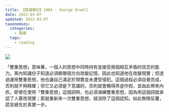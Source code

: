 ```yaml
---
title: 【閱讀筆記】1984 - George Orwell
date: 2022-03-07
updated: 2022-03-07
taxonomies:
  categories: 
    - 閱讀
  tags: 
    - reading
---
```


![](https://lh3.googleusercontent.com/pw/AM-JKLX8PgIy07wwNLqF06fynWp5pspNPuLkn1Uyw3VpGUZA4DGh8YdAqWwj2wNatBdOzi77om_O_-9LVBl_C-T3zCjd6qCBQ03yHiPr3T2LBvyiHFcOczumj43vhvWHWRLv-isE8TK3FNKPhVPUfMF2C4tdXQ=s1080-no?authuser=0)

<!-- more -->

「雙重思想」意味著，一個人的思想中同時持有並接受兩個相互矛盾的信念的能力。黨內知識份子知道必須朝哪個方向改變記憶，因此也知道他在改變現實；但透過運用雙重思想，他也讓自己滿足於現實並未遭受侵犯。這個過程必須自覺完成，否則就不夠精確；但它又必須是下意識的，否則就會顯得弄虛作假，並由此帶來內疚。即使在使用「雙重思想」這個詞時，也必須演練雙重思想，因為用這個詞就承認了人篡改現實；那就重新來一次雙重思想，就消除了這個認知。如此無限反覆，謊言總先於真實一步。